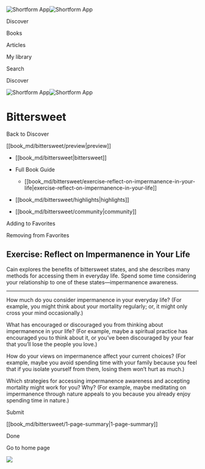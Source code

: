 ![Shortform App](/img/logo.36a2399e.svg)![Shortform App](/img/logo-dark.70c1b072.svg)

Discover

Books

Articles

My library

Search

Discover

![Shortform App](/img/logo.36a2399e.svg)![Shortform App](/img/logo-dark.70c1b072.svg)

# Bittersweet

Back to Discover

[[book_md/bittersweet/preview|preview]]

  * [[book_md/bittersweet|bittersweet]]
  * Full Book Guide

    * [[book_md/bittersweet/exercise-reflect-on-impermanence-in-your-life|exercise-reflect-on-impermanence-in-your-life]]
  * [[book_md/bittersweet/highlights|highlights]]
  * [[book_md/bittersweet/community|community]]



Adding to Favorites 

Removing from Favorites 

## Exercise: Reflect on Impermanence in Your Life

Cain explores the benefits of bittersweet states, and she describes many methods for accessing them in everyday life. Spend some time considering your relationship to one of these states—impermanence awareness.

* * *

How much do you consider impermanence in your everyday life? (For example, you might think about your mortality regularly; or, it might only cross your mind occasionally.)

What has encouraged or discouraged you from thinking about impermanence in your life? (For example, maybe a spiritual practice has encouraged you to think about it, or you’ve been discouraged by your fear that you’ll lose the people you love.)

How do your views on impermanence affect your current choices? (For example, maybe you avoid spending time with your family because you feel that if you isolate yourself from them, losing them won’t hurt as much.)

Which strategies for accessing impermanence awareness and accepting mortality might work for you? Why? (For example, maybe meditating on impermanence through nature appeals to you because you already enjoy spending time in nature.)

Submit 

[[book_md/bittersweet/1-page-summary|1-page-summary]]

Done

Go to home page 

![](https://bat.bing.com/action/0?ti=56018282&Ver=2&mid=b9656af7-2273-4064-be81-7cd8c85e65fe&sid=201ffde0635411ee902411d77b750559&vid=20202bf0635411ee9ac03f2e618b0b9f&vids=0&msclkid=N&pi=0&lg=en-US&sw=800&sh=600&sc=24&nwd=1&tl=Shortform%20%7C%20Book&p=https%3A%2F%2Fwww.shortform.com%2Fapp%2Fbook%2Fbittersweet%2Fexercise-reflect-on-impermanence-in-your-life&r=&lt=266&evt=pageLoad&sv=1&rn=865891)
